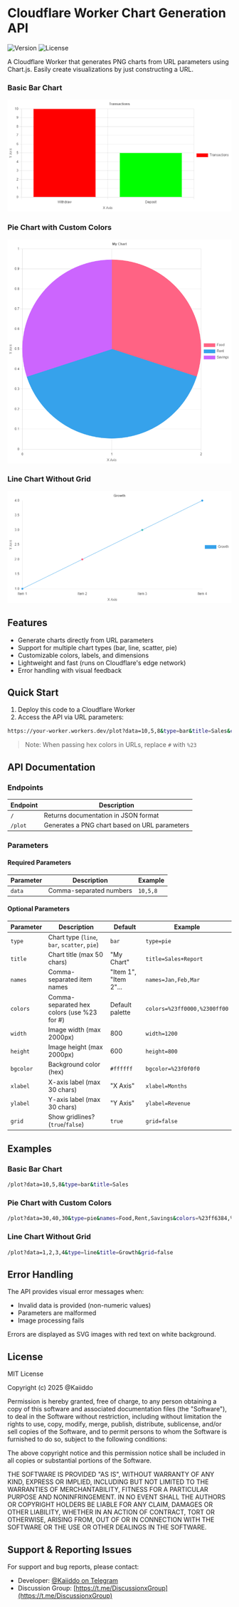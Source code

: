 # Cloudflare Worker Chart Generation API

![Version](https://img.shields.io/badge/version-1.0.0-blue)
![License](https://img.shields.io/badge/license-MIT-green)

A Cloudflare Worker that generates PNG charts from URL parameters using Chart.js. Easily create visualizations by just constructing a URL.

### Basic Bar Chart
![alt text](https://raw.githubusercontent.com/DevAryanPro/Cloudflare-Workers-Chart-API/refs/heads/main/download%20(1).png)

### Pie Chart with Custom Colors
![alt text](https://raw.githubusercontent.com/DevAryanPro/Cloudflare-Workers-Chart-API/refs/heads/main/download%20(2).png)

### Line Chart Without Grid
![alt text](https://raw.githubusercontent.com/DevAryanPro/Cloudflare-Workers-Chart-API/refs/heads/main/download%20(3).png)

## Features

- Generate charts directly from URL parameters
- Support for multiple chart types (bar, line, scatter, pie)
- Customizable colors, labels, and dimensions
- Lightweight and fast (runs on Cloudflare's edge network)
- Error handling with visual feedback

## Quick Start

1. Deploy this code to a Cloudflare Worker
2. Access the API via URL parameters:

```bash
https://your-worker.workers.dev/plot?data=10,5,8&type=bar&title=Sales&colors=%23ff0000,%2300ff00
```

> Note: When passing hex colors in URLs, replace `#` with `%23`

## API Documentation

### Endpoints

| Endpoint | Description |
|----------|-------------|
| `/` | Returns documentation in JSON format |
| `/plot` | Generates a PNG chart based on URL parameters |

### Parameters

#### Required Parameters

| Parameter | Description | Example |
|-----------|-------------|---------|
| `data` | Comma-separated numbers | `10,5,8` |

#### Optional Parameters

| Parameter | Description | Default | Example |
|-----------|-------------|---------|---------|
| `type` | Chart type (`line`, `bar`, `scatter`, `pie`) | `bar` | `type=pie` |
| `title` | Chart title (max 50 chars) | "My Chart" | `title=Sales+Report` |
| `names` | Comma-separated item names | "Item 1", "Item 2"... | `names=Jan,Feb,Mar` |
| `colors` | Comma-separated hex colors (use %23 for #) | Default palette | `colors=%23ff0000,%2300ff00` |
| `width` | Image width (max 2000px) | 800 | `width=1200` |
| `height` | Image height (max 2000px) | 600 | `height=800` |
| `bgcolor` | Background color (hex) | `#ffffff` | `bgcolor=%23f0f0f0` |
| `xlabel` | X-axis label (max 30 chars) | "X Axis" | `xlabel=Months` |
| `ylabel` | Y-axis label (max 30 chars) | "Y Axis" | `ylabel=Revenue` |
| `grid` | Show gridlines? (`true`/`false`) | `true` | `grid=false` |

## Examples

### Basic Bar Chart
```bash
/plot?data=10,5,8&type=bar&title=Sales
```

### Pie Chart with Custom Colors
```bash
/plot?data=30,40,30&type=pie&names=Food,Rent,Savings&colors=%23ff6384,%2336a2eb,%23cc65fe
```

### Line Chart Without Grid
```bash
/plot?data=1,2,3,4&type=line&title=Growth&grid=false
```

## Error Handling

The API provides visual error messages when:
- Invalid data is provided (non-numeric values)
- Parameters are malformed
- Image processing fails

Errors are displayed as SVG images with red text on white background.

## License

MIT License

Copyright (c) 2025 @Kaiiddo

Permission is hereby granted, free of charge, to any person obtaining a copy
of this software and associated documentation files (the "Software"), to deal
in the Software without restriction, including without limitation the rights
to use, copy, modify, merge, publish, distribute, sublicense, and/or sell
copies of the Software, and to permit persons to whom the Software is
furnished to do so, subject to the following conditions:

The above copyright notice and this permission notice shall be included in all
copies or substantial portions of the Software.

THE SOFTWARE IS PROVIDED "AS IS", WITHOUT WARRANTY OF ANY KIND, EXPRESS OR
IMPLIED, INCLUDING BUT NOT LIMITED TO THE WARRANTIES OF MERCHANTABILITY,
FITNESS FOR A PARTICULAR PURPOSE AND NONINFRINGEMENT. IN NO EVENT SHALL THE
AUTHORS OR COPYRIGHT HOLDERS BE LIABLE FOR ANY CLAIM, DAMAGES OR OTHER
LIABILITY, WHETHER IN AN ACTION OF CONTRACT, TORT OR OTHERWISE, ARISING FROM,
OUT OF OR IN CONNECTION WITH THE SOFTWARE OR THE USE OR OTHER DEALINGS IN THE
SOFTWARE.

## Support & Reporting Issues

For support and bug reports, please contact:
- Developer: [@Kaiiddo on Telegram](https://telegram.me/kaiiddo)
- Discussion Group: [https://t.me/DiscussionxGroup](https://t.me/DiscussionxGroup)
